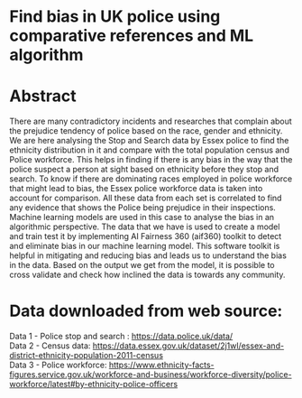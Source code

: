 # Find bias in UK police using comparative references and ML algorithm


# Abstract
There are many contradictory incidents and researches
that complain about the prejudice tendency of police
based on the race, gender and ethnicity. We are here analysing
the Stop and Search data by Essex police to find the ethnicity
distribution in it and compare with the total population census
and Police workforce. This helps in finding if there is any bias
in the way that the police suspect a person at sight based on
ethnicity before they stop and search. To know if there are
dominating races employed in police workforce that might lead
to bias, the Essex police workforce data is taken into account
for comparison. All these data from each set is correlated to
find any evidence that shows the Police being prejudice in their
inspections. Machine learning models are used in this case to
analyse the bias in an algorithmic perspective. The data that we
have is used to create a model and train test it by implementing
AI Fairness 360 (aif360) toolkit to detect and eliminate bias in
our machine learning model. This software toolkit is helpful in
mitigating and reducing bias and leads us to understand the bias
in the data. Based on the output we get from the model, it is
possible to cross validate and check how inclined the data is
towards any community.

# Data downloaded from web source:
Data 1 - Police stop and search : https://data.police.uk/data/ \
Data 2 - Census data: https://data.essex.gov.uk/dataset/2j1wl/essex-and-district-ethnicity-population-2011-census \
Data 3 - Police workforce: https://www.ethnicity-facts-figures.service.gov.uk/workforce-and-business/workforce-diversity/police-workforce/latest#by-ethnicity-police-officers
